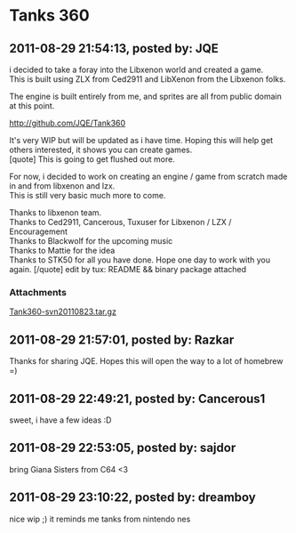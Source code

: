 # Tanks 360

## 2011-08-29 21:54:13, posted by: JQE

i decided to take a foray into the Libxenon world and created a game.  
 This is built using ZLX from Ced2911 and LibXenon from the Libxenon folks.  
   
 The engine is built entirely from me, and sprites are all from public domain at this point.  
   
 http://github.com/JQE/Tank360  
   
 It's very WIP but will be updated as i have time. Hoping this will help get others interested, it shows you can create games.  
 [quote] This is going to get flushed out more.  
   
 For now, i decided to work on creating an engine / game from scratch made in and from libxenon and lzx.  
 This is still very basic much more to come.  
   
 Thanks to libxenon team.  
 Thanks to Ced2911, Cancerous, Tuxuser for Libxenon / LZX / Encouragement  
 Thanks to Blackwolf for the upcoming music  
 Thanks to Mattie for the idea  
 Thanks to STK50 for all you have done. Hope one day to work with you again. [/quote] edit by tux: README && binary package attached

### Attachments

[Tank360-svn20110823.tar.gz](Tank360-svn20110823.tar.gz)

## 2011-08-29 21:57:01, posted by: Razkar

Thanks for sharing JQE. Hopes this will open the way to a lot of homebrew =)

## 2011-08-29 22:49:21, posted by: Cancerous1

sweet, i have a few ideas :D

## 2011-08-29 22:53:05, posted by: sajdor

bring Giana Sisters from C64 <3

## 2011-08-29 23:10:22, posted by: dreamboy

nice wip ;) it reminds me tanks from nintendo nes